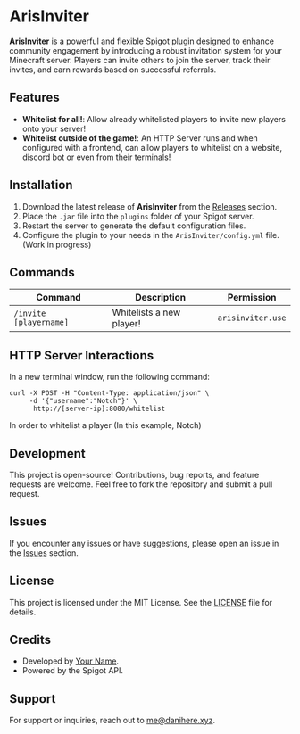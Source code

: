 # ArisInviter

**ArisInviter** is a powerful and flexible Spigot plugin designed to enhance community engagement by introducing a robust invitation system for your Minecraft server. Players can invite others to join the server, track their invites, and earn rewards based on successful referrals.

## Features

- **Whitelist for all!**: Allow already whitelisted players to invite new players onto your server!
- **Whitelist outside of the game!**: An HTTP Server runs and when configured with a frontend, can allow players to whitelist on a website, discord bot or even from their terminals!

## Installation

1. Download the latest release of **ArisInviter** from the [Releases](https://github.com/YourRepo/ArisInviter/releases) section.
2. Place the `.jar` file into the `plugins` folder of your Spigot server.
3. Restart the server to generate the default configuration files.
4. Configure the plugin to your needs in the `ArisInviter/config.yml` file. (Work in progress)

## Commands

| Command               | Description                                | Permission           |
|-----------------------|--------------------------------------------|----------------------|
| `/invite [playername]`| Whitelists a new player!                   | `arisinviter.use`    |


## HTTP Server Interactions

In a new terminal window, run the following command:
```console
curl -X POST -H "Content-Type: application/json" \
     -d '{"username":"Notch"}' \
      http://[server-ip]:8080/whitelist
```

In order to whitelist a player (In this example, Notch)


## Development

This project is open-source! Contributions, bug reports, and feature requests are welcome. Feel free to fork the repository and submit a pull request.

## Issues

If you encounter any issues or have suggestions, please open an issue in the [Issues](https://github.com/YourRepo/ArisInviter/issues) section.

## License

This project is licensed under the MIT License. See the [LICENSE](LICENSE) file for details.

## Credits

- Developed by [Your Name](https://github.com/NotDaniHere).
- Powered by the Spigot API.

## Support

For support or inquiries, reach out to me@danihere.xyz.
